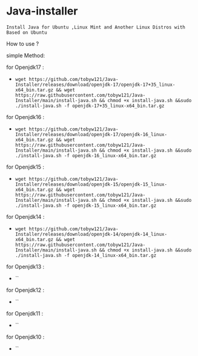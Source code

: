 # Java-installer
`Install Java for Ubuntu ,Linux Mint and Another Linux Distros with Based on Ubuntu`

 How to use ?
 
  simple Method:
 
 for Openjdk17 :
* `wget https://github.com/tobyw121/Java-Installer/releases/download/openjdk-17/openjdk-17+35_linux-x64_bin.tar.gz && wget https://raw.githubusercontent.com/tobyw121/Java-Installer/main/install-java.sh && chmod +x install-java.sh &&sudo ./install-java.sh -f openjdk-17+35_linux-x64_bin.tar.gz`

for Openjdk16 :
* `wget https://github.com/tobyw121/Java-Installer/releases/download/openjdk-17/openjdk-16_linux-x64_bin.tar.gz && wget https://raw.githubusercontent.com/tobyw121/Java-Installer/main/install-java.sh && chmod +x install-java.sh &&sudo ./install-java.sh -f openjdk-16_linux-x64_bin.tar.gz`

for Openjdk15 :
* `wget https://github.com/tobyw121/Java-Installer/releases/download/openjdk-15/openjdk-15_linux-x64_bin.tar.gz && wget https://raw.githubusercontent.com/tobyw121/Java-Installer/main/install-java.sh && chmod +x install-java.sh &&sudo ./install-java.sh -f openjdk-15_linux-x64_bin.tar.gz`

for Openjdk14 :
* `wget https://github.com/tobyw121/Java-Installer/releases/download/openjdk-14/openjdk-14_linux-x64_bin.tar.gz && wget https://raw.githubusercontent.com/tobyw121/Java-Installer/main/install-java.sh && chmod +x install-java.sh &&sudo ./install-java.sh -f openjdk-14_linux-x64_bin.tar.gz`

for Openjdk13 :
* ``

for Openjdk12 :
* ``

for Openjdk11 :
* ``

for Openjdk10 :
* ``

